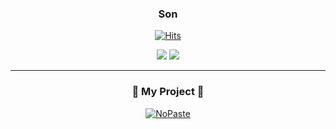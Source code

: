 <div align="center">

 ### Son

 <a href="https://github.com/sjh9391985">[![Hits](https://hits.seeyoufarm.com/api/count/incr/badge.svg?url=https%3A%2F%2Fgithub.com%2FUbinquitous%2Fhit-counter&count_bg=%23000000&title_bg=%23000000&icon=github.svg&icon_color=%23E7E7E7&title=Github&edge_flat=false)](https://hits.seeyoufarm.com)</a>

 <div>
<img  src="https://github-readme-stats.vercel.app/api?username=sjh9391985&theme=dracula&exclude_repo=Computer-Science-Engineering&layout=compact&langs_count=10"/> 

<img src="https://github-readme-stats.vercel.app/api/top-langs/?username=sjh9391985&theme=dracula&exclude_repo=Computer-Science-Engineering&layout=compact&langs_count=10"/>
</div>
</div>

--- 


<div align="center">

### 📑 My Project 📑

[<picture><source media="(prefers-color-scheme: dark)" srcset="https://ghrs.vercel.app/api/pin/?username=sjh9391985&repo=spring-batch-example&theme=github_dark"/>
<img alt="NoPaste" src="https://ghrs.vercel.app/api/pin/?username=sjh9391985&repo=spring-batch-example">
</picture>](https://github.com/sjh9391985/spring-batch-example)
</div>

<!--
[<picture><source media="(prefers-color-scheme: dark)" srcset="https://ghrs.vercel.app/api/pin/?username=Original-Gimchi&repo=BUMAWIKI_WEB_V2&theme=github_dark"/>
<img alt="NoPaste" src="https://ghrs.vercel.app/api/pin/?username=Original-Gimchi&repo=BUMAWIKI_WEB_V2">
</picture>](https://github.com/Original-Gimchi/BUMAWIKI_WEB_V2)

[<picture><source media="(prefers-color-scheme: dark)" srcset="https://ghrs.vercel.app/api/pin/?username=Team-INSERT&repo=BSM_WEB_V3&theme=github_dark"/>
<img alt="NoPaste" src="https://ghrs.vercel.app/api/pin/?username=Team-INSERT&repo=BSM_WEB_V3">
</picture>](https://github.com/Team-INSERT/BSM_WEB_V3)
[<picture><source media="(prefers-color-scheme: dark)" srcset="https://ghrs.vercel.app/api/pin/?username=T-Shaped-junior&repo=T_Frontend&theme=github_dark"/>
<img alt="NoPaste" src="https://ghrs.vercel.app/api/pin/?username=T-Shaped-Junior&repo=T_Frontend">
</picture>](https://github.com/T-Shaped-Junior/T_Frontend)
[<picture><source media="(prefers-color-scheme: dark)" srcset="https://ghrs.vercel.app/api/pin/?username=pigeon-head&repo=Cereal_Frontend&theme=github_dark"/>
<img alt="NoPaste" src="https://ghrs.vercel.app/api/pin/?username=pigeon-head&repo=Cereal_Frontend">
</picture>](https://github.com/pigeon-head/Cereal_Frontend)
[<picture><source media="(prefers-color-scheme: dark)" srcset="https://ghrs.vercel.app/api/pin/?username=pigeon-head&repo=Cereal_Backend&theme=github_dark"/>
<img alt="NoPaste" src="https://ghrs.vercel.app/api/pin/?username=pigeon-head&repo=Cereal_Backend">
</picture>](https://github.com/pigeon-head/Cereal_Backend)
[<picture><source media="(prefers-color-scheme: dark)" srcset="https://ghrs.vercel.app/api/pin/?username=1NSEOUL&repo=ARISORI_Frontend&theme=github_dark"/>
<img alt="NoPaste" src="https://ghrs.vercel.app/api/pin/?username=1NSEOUL&repo=ARISORI_Frontend">
</picture>](https://github.com/1NSEOUL/ARISORI_Frontend)
[<picture><source media="(prefers-color-scheme: dark)" srcset="https://ghrs.vercel.app/api/pin/?username=1NSEOUL&repo=ARISORI_Backend&theme=github_dark"/>
<img alt="NoPaste" src="https://ghrs.vercel.app/api/pin/?username=1NSEOUL&repo=ARISORI_Backend">
</picture>](https://github.com/1NSEOUL/ARISORI_Backend)
[<picture><source media="(prefers-color-scheme: dark)" srcset="https://ghrs.vercel.app/api/pin/?username=ubinquitous&repo=FTF_FindTheFollowers&theme=github_dark"/>
<img alt="NoPaste" src="https://ghrs.vercel.app/api/pin/?username=ubinquitous&repo=FTF_FindTheFollowers">
</picture>](https://github.com/Ubinquitous/FTF_FindTheFollowers)
[<picture><source media="(prefers-color-scheme: dark)" srcset="https://ghrs.vercel.app/api/pin/?username=ubinquitous&repo=TypeGit&theme=github_dark"/>
<img alt="NoPaste" src="https://ghrs.vercel.app/api/pin/?username=ubinquitous&repo=TypeGit">
</picture>](https://github.com/Ubinquitous/TypeGit)
[<picture><source media="(prefers-color-scheme: dark)" srcset="https://ghrs.vercel.app/api/pin/?username=ubinquitous&repo=Nabin-Market&theme=github_dark"/>
<img alt="NoPaste" src="https://ghrs.vercel.app/api/pin/?username=ubinquitous&repo=Nabin-Market">
</picture>](https://github.com/Ubinquitous/Nabin-Market)
[<picture><source media="(prefers-color-scheme: dark)" srcset="https://ghrs.vercel.app/api/pin/?username=ubinquitous&repo=DADAMUM&theme=github_dark"/>
<img alt="NoPaste" src="https://ghrs.vercel.app/api/pin/?username=ubinquitous&repo=DADAMUM">
</picture>](https://github.com/Ubinquitous/DADAMUM)
[<picture><source media="(prefers-color-scheme: dark)" srcset="https://ghrs.vercel.app/api/pin/?username=ubinquitous&repo=BOB&theme=github_dark"/>
<img alt="NoPaste" src="https://ghrs.vercel.app/api/pin/?username=ubinquitous&repo=BOB">
</picture>](https://github.com/Ubinquitous/BOB)
[<picture><source media="(prefers-color-scheme: dark)" srcset="https://ghrs.vercel.app/api/pin/?username=TEAM-M1LK&repo=BLIND&theme=github_dark"/>
<img alt="NoPaste" src="https://ghrs.vercel.app/api/pin/?username=TEAM-M1LK&repo=BLIND">
</picture>](https://github.com/TEAM-M1LK/BLIND)
</div>
  <!--
<div align="center">

### 📒 Self Development 📒

[<picture><source media="(prefers-color-scheme: dark)" srcset="https://ghrs.vercel.app/api/pin/?username=ubinquitous&repo=Details&theme=github_dark"/>
<img alt="NoPaste" src="https://ghrs.vercel.app/api/pin/?username=ubinquitous&repo=Details">
</picture>](https://github.com/Ubinquitous/Details)
[<picture><source media="(prefers-color-scheme: dark)" srcset="https://ghrs.vercel.app/api/pin/?username=Ubinquitous&repo=TIL&theme=github_dark"/>
<img alt="NoPaste" src="https://ghrs.vercel.app/api/pin/?username=Ubinquitous&repo=TIL" >
</picture>](https://github.com/Ubinquitous/TIL)
[<picture><source media="(prefers-color-scheme: dark)" srcset="https://ghrs.vercel.app/api/pin/?username=Ubinquitous&repo=Journal&theme=github_dark"/>
<img alt="NoPaste" src="https://ghrs.vercel.app/api/pin/?username=Ubinquitous&repo=Journal" >
</picture>](https://github.com/Ubinquitous/Journal)
[<picture><source media="(prefers-color-scheme: dark)" srcset="https://ghrs.vercel.app/api/pin/?username=Ubinquitous&repo=problem-solving&theme=github_dark"/>
<img alt="NoPaste" src="https://ghrs.vercel.app/api/pin/?username=Ubinquitous&repo=problem-solving">
</picture>](https://github.com/Ubinquitous/problem-solving)
[<picture><source media="(prefers-color-scheme: dark)" srcset="https://ghrs.vercel.app/api/pin/?username=Ubinquitous&repo=TRAINING&theme=github_dark"/>
<img alt="NoPaste" src="https://ghrs.vercel.app/api/pin/?username=Ubinquitous&repo=TRAINING">
</picture>](https://github.com/Ubinquitous/TRAINING)
[<picture><source media="(prefers-color-scheme: dark)" srcset="https://ghrs.vercel.app/api/pin/?username=insert-algorithm&repo=Ubinquitous&theme=github_dark"/>
<img alt="NoPaste" src="https://ghrs.vercel.app/api/pin/?username=insert-algorithm&repo=Ubinquitous">
</picture>](https://github.com/insert-algorithm/Ubinquitous)

</div>

<div align="center">
  
### 🧑🏻‍🏫 For Mentoring  🧑🏻‍🏫
  
[<picture><source media="(prefers-color-scheme: dark)" srcset="https://ghrs.vercel.app/api/pin/?username=insertcourse&repo=instagram-clone&theme=github_dark"/>
<img alt="NoPaste" src="https://ghrs.vercel.app/api/pin/?username=insertcourse&repo=instagram-clone">
</picture>](https://github.com/insertcourse/instagram-clone)
[<picture><source media="(prefers-color-scheme: dark)" srcset="https://ghrs.vercel.app/api/pin/?username=insertcourse&repo=todolist&theme=github_dark"/>
<img alt="NoPaste" src="https://ghrs.vercel.app/api/pin/?username=insertcourse&repo=todolist">
</picture>](https://github.com/insertcourse/todolist)
[<picture><source media="(prefers-color-scheme: dark)" srcset="https://ghrs.vercel.app/api/pin/?username=insertcourse&repo=typescript&theme=github_dark"/>
<img alt="NoPaste" src="https://ghrs.vercel.app/api/pin/?username=insertcourse&repo=typescript">
</picture>](https://github.com/insertcourse/typescript)
[<picture><source media="(prefers-color-scheme: dark)" srcset="https://ghrs.vercel.app/api/pin/?username=insertcourse&repo=react.js&theme=github_dark"/>
<img alt="NoPaste" src="https://ghrs.vercel.app/api/pin/?username=insertcourse&repo=react.js">
</picture>](https://github.com/insertcourse/react.js)

</div>
  
### 📃 Tech Practice Repository 📃

[<picture><source media="(prefers-color-scheme: dark)" srcset="https://ghrs.vercel.app/api/pin/?username=Ubinquitous&repo=React.js&theme=github_dark"/>
<img alt="NoPaste" src="https://ghrs.vercel.app/api/pin/?username=Ubinquitous&repo=React.js" >
</picture>](https://github.com/Ubinquitous/React.js)
[<picture><source media="(prefers-color-scheme: dark)" srcset="https://ghrs.vercel.app/api/pin/?username=Ubinquitous&repo=Vue.js&theme=github_dark"/>
<img alt="NoPaste" src="https://ghrs.vercel.app/api/pin/?username=Ubinquitous&repo=Vue.js" >
</picture>](https://github.com/Ubinquitous/Vue.js)
<br/>
[<picture><source media="(prefers-color-scheme: dark)" srcset="https://ghrs.vercel.app/api/pin/?username=Ubinquitous&repo=Flutter&theme=github_dark"/>
<img alt="NoPaste" src="https://ghrs.vercel.app/api/pin/?username=Ubinquitous&repo=Flutter">
</picture>](https://github.com/Ubinquitous/Flutter)
[<picture><source media="(prefers-color-scheme: dark)" srcset="https://ghrs.vercel.app/api/pin/?username=Ubinquitous&repo=Swift&theme=github_dark"/>
<img alt="NoPaste" src="https://ghrs.vercel.app/api/pin/?username=Ubinquitous&repo=Swift">
</picture>](https://github.com/Ubinquitous/Swift)

</div>


-->






<!-- [![LeetCode user sjh9391985](https://img.shields.io/badge/dynamic/json?style=for-the-badge&labelColor=black&color=%23ffa116&label=Ranking&query=ranking&url=https%3A%2F%2Fleetcode-badge.vercel.app%2Fapi%2Fusers%2Fsjh9391985&logo=leetcode&logoColor=yellow)](https://leetcode.com/sjh9391985/)



🍟🍟🍟🍟🍟🍟🍟 <br/>
🍟 &nbsp; &nbsp;  📘[Blog](https://sjh9391985.tistory.com/) &nbsp; &nbsp; &nbsp; &nbsp; HAVE NOTHING TO SH0W U. <br/>
🍟🍟🍟🍟🍟🍟🍟

[![Solved.ac Profile](http://mazassumnida.wtf/api/v2/generate_badge?boj=sjh9391985)](https://solved.ac/sjh9391985/) -->

<!-- 📃[Resume](https://sjh9391985.github.io/)  -- >
